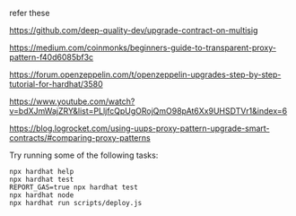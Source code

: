 refer these

https://github.com/deep-quality-dev/upgrade-contract-on-multisig

https://medium.com/coinmonks/beginners-guide-to-transparent-proxy-pattern-f40d6085bf3c

https://forum.openzeppelin.com/t/openzeppelin-upgrades-step-by-step-tutorial-for-hardhat/3580

https://www.youtube.com/watch?v=bdXJmWajZRY&list=PLljfcQpUgORojQmO98pAt6Xx9UHSDTVr1&index=6

https://blog.logrocket.com/using-uups-proxy-pattern-upgrade-smart-contracts/#comparing-proxy-patterns


Try running some of the following tasks:

```shell
npx hardhat help
npx hardhat test
REPORT_GAS=true npx hardhat test
npx hardhat node
npx hardhat run scripts/deploy.js
```
